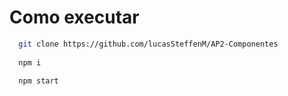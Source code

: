 # Como executar
```bash
  git clone https://github.com/lucasSteffenM/AP2-Componentes
  
  npm i
  
  npm start
```
